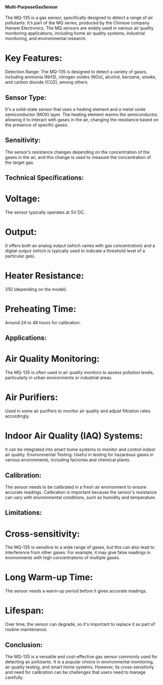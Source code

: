 #### Multi-PurposeGasSensor
The MQ-135 is a gas sensor, specifically designed to detect a range of air pollutants. It’s part of the MQ series, produced by the Chinese company Hanwei Electronics. The MQ sensors are widely used in various air quality monitoring applications, including home air quality systems, industrial monitoring, and environmental research.

# Key Features:
Detection Range: The MQ-135 is designed to detect a variety of gases, including ammonia (NH3), nitrogen oxides (NOx), alcohol, benzene, smoke, and carbon dioxide (CO2), among others.
## Sensor Type: 
It's a solid-state sensor that uses a heating element and a metal oxide semiconductor (MOX) layer. The heating element warms the semiconductor, allowing it to interact with gases in the air, changing the resistance based on the presence of specific gases.
## Sensitivity: 
The sensor’s resistance changes depending on the concentration of the gases in the air, and this change is used to measure the concentration of the target gas.
## Technical Specifications:
# Voltage: 
The sensor typically operates at 5V DC.
# Output: 
It offers both an analog output (which varies with gas concentration) and a digital output (which is typically used to indicate a threshold level of a particular gas).
# Heater Resistance: 
31Ω (depending on the model).
# Preheating Time: 
Around 24 to 48 hours for calibration.
## Applications:
# Air Quality Monitoring: 
The MQ-135 is often used in air quality monitors to assess pollution levels, particularly in urban environments or industrial areas.
# Air Purifiers: 
Used in some air purifiers to monitor air quality and adjust filtration rates accordingly.
# Indoor Air Quality (IAQ) Systems: 
It can be integrated into smart home systems to monitor and control indoor air quality.
Environmental Testing: Useful in testing for hazardous gases in various environments, including factories and chemical plants.
## Calibration:
The sensor needs to be calibrated in a fresh air environment to ensure accurate readings. Calibration is important because the sensor's resistance can vary with environmental conditions, such as humidity and temperature.

## Limitations:
# Cross-sensitivity: 
The MQ-135 is sensitive to a wide range of gases, but this can also lead to interference from other gases. For example, it may give false readings in environments with high concentrations of multiple gases.
# Long Warm-up Time: 
The sensor needs a warm-up period before it gives accurate readings.
# Lifespan: 
Over time, the sensor can degrade, so it's important to replace it as part of routine maintenance.
## Conclusion:
The MQ-135 is a versatile and cost-effective gas sensor commonly used for detecting air pollutants. It is a popular choice in environmental monitoring, air quality testing, and smart home systems. However, its cross-sensitivity and need for calibration can be challenges that users need to manage carefully.
